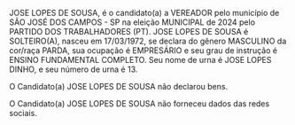 JOSE LOPES DE SOUSA, é o candidato(a) a VEREADOR pelo município de SÃO JOSÉ DOS CAMPOS - SP na eleição MUNICIPAL de 2024 pelo PARTIDO DOS TRABALHADORES (PT). JOSE LOPES DE SOUSA é SOLTEIRO(A), nasceu em 17/03/1972, se declara do gênero MASCULINO da cor/raça PARDA, sua ocupação é EMPRESÁRIO e seu grau de instrução é ENSINO FUNDAMENTAL COMPLETO. Seu nome de urna é JOSE LOPES DINHO, e seu número de urna é 13.

O Candidato(a) JOSE LOPES DE SOUSA não declarou bens.


O Candidato(a) JOSE LOPES DE SOUSA não forneceu dados das redes sociais.